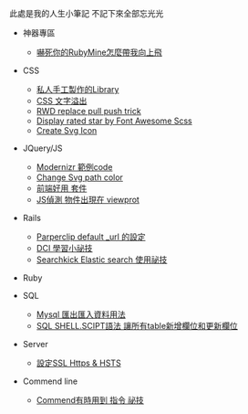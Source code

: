 此處是我的人生小筆記
不記下來全部忘光光

* 神器專區
    * [嚇死你的RubyMine怎麼帶我向上飛](https://github.com/lustan3216/Behavior-Bind-Media)
* CSS
    * [私人手工製作的Library](https://github.com/lustan3216/Behavior-Bind-Media)
    * [CSS 文字溢出](https://github.com/lustan3216/BlogArticle/wiki/CSS-%E6%96%87%E5%AD%97%E6%BA%A2%E5%87%BA)
    * [RWD replace pull push trick](https://github.com/lustan3216/BlogArticle/wiki/RWD-replace-pull-push-trick)
    * [Display rated star by Font Awesome Scss](https://github.com/lustan3216/BlogArticle/wiki/Display-rated-star-by-Font-Awesome-scss)
    * [Create Svg Icon](https://github.com/lustan3216/BlogArticle/wiki/Create-Svg-Icon)
* JQuery/JS
    * [Modernizr 範例code](https://github.com/lustan3216/BlogArticle/wiki/Modernizr-%E7%AF%84%E4%BE%8Bcode)
    * [Change Svg path color](https://github.com/lustan3216/BlogArticle/wiki/Change-Svg-path-color)
    * [前端好用 套件](https://github.com/lustan3216/BlogArticle/wiki/%E5%89%8D%E7%AB%AF%E5%A5%BD%E7%94%A8-%E5%A5%97%E4%BB%B6)
    * [JS偵測 物件出現在 viewprot](https://github.com/lustan3216/BlogArticle/wiki/JS%E5%81%B5%E6%B8%AC--%E7%89%A9%E4%BB%B6%E5%87%BA%E7%8F%BE%E5%9C%A8-viewprot)

* Rails
    * [Parperclip default _url 的設定](https://github.com/lustan3216/BlogArticle/wiki/Parperclip-default-_url-%E7%9A%84%E8%A8%AD%E5%AE%9A)
    * [DCI 學習小祕技](https://github.com/lustan3216/BlogArticle/wiki/DCI-%E5%AD%B8%E7%BF%92%E5%B0%8F%E7%A5%95%E6%8A%80)
    * [Searchkick Elastic search 使用祕技](https://github.com/lustan3216/BlogArticle/wiki/Searchkick-Elastic-search-%E4%BD%BF%E7%94%A8%E7%A5%95%E6%8A%80)
* Ruby

* SQL
    * [Mysql 匯出匯入資料用法](https://github.com/lustan3216/BlogArticle/wiki/Mysql--%E5%8C%AF%E5%87%BA%E5%8C%AF%E5%85%A5%E8%B3%87%E6%96%99%E7%94%A8%E6%B3%95)
    * [SQL SHELL.SCIPT語法 讓所有table新增欄位和更新欄位](https://github.com/lustan3216/BlogArticle/wiki/SQL-SHELL.SCIPT%E8%AA%9E%E6%B3%95-%E8%AE%93%E6%89%80%E6%9C%89table%E6%96%B0%E5%A2%9E%E6%AC%84%E4%BD%8D%E5%92%8C%E6%9B%B4%E6%96%B0%E6%AC%84%E4%BD%8D)

* Server
    * [設定SSL Https & HSTS](https://github.com/lustan3216/BlogArticle/wiki/%E8%A8%AD%E5%AE%9ASSL-Https-&-HSTS)

* Commend line
    * [Commend有時用到 指令 祕技](https://github.com/lustan3216/BlogArticle/wiki/Commend%E6%9C%89%E6%99%82%E7%94%A8%E5%88%B0-%E6%8C%87%E4%BB%A4-%E7%A5%95%E6%8A%80)